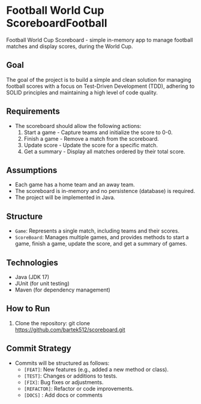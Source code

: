 # Football World Cup ScoreboardFootball 
Football World Cup Scoreboard - simple in-memory app to manage football matches and display scores,
during the World Cup.

## Goal
The goal of the project is to build a simple and clean solution for managing football scores with a focus on 
Test-Driven Development (TDD), adhering to SOLID principles and maintaining a high level of code quality.

## Requirements
- The scoreboard should allow the following actions:
    1. Start a game - Capture teams and initialize the score to 0-0.
    2. Finish a game - Remove a match from the scoreboard.
    3. Update score - Update the score for a specific match.
    4. Get a summary - Display all matches ordered by their total score.

## Assumptions
- Each game has a home team and an away team.
- The scoreboard is in-memory and no persistence (database) is required.
- The project will be implemented in Java.

## Structure
- `Game`: Represents a single match, including teams and their scores.
- `ScoreBoard`: Manages multiple games, and provides methods to start a game, finish a game, update the score, and get a
summary of games.

## Technologies
- Java (JDK 17)
- JUnit (for unit testing)
- Maven (for dependency management)

## How to Run
1. Clone the repository:
   git clone https://github.com/bartek512/scoreboard.git

## Commit Strategy
- Commits will be structured as follows:
    - `[FEAT]`: New features (e.g., added a new method or class).
    - `[TEST]`: Changes or additions to tests.
    - `[FIX]`: Bug fixes or adjustments.
    - `[REFACTOR]`: Refactor or code improvements.
    - `[DOCS]` : Add docs or comments 
